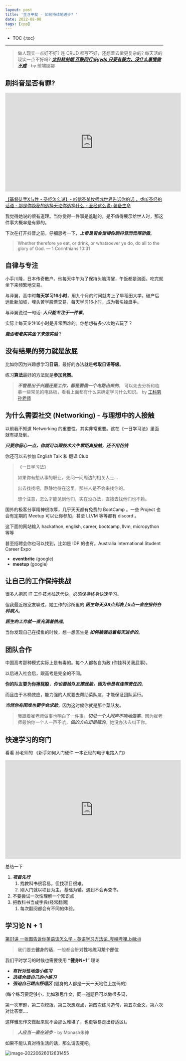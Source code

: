 ```yaml
---
layout: post
title: '生き甲斐 - 如何持续地进步? '
date: 2022-08-08
tags: [cpp]
---
```


* TOC 
{:toc}

---

> 做人现实一点好不好?
> 连 CRUD 都写不好，还想着去做更复杂的? 每天活的现实一点不好吗?
> ***[文科转前端 互联网行业yyds 只要有毅力，没什么事情做不成](https://www.bilibili.com/video/BV1rZ4y1h7tJ?share_source=copy_web)*** - by 前端娜娜


## 刷抖音是否有罪? 

<iframe width="560" height="315" src="https://www.youtube.com/embed/hR10kd6knu8" title="YouTube video player" frameborder="0" allow="accelerometer; autoplay; clipboard-write; encrypted-media; gyroscope; picture-in-picture" allowfullscreen></iframe>

[【基督徒手X与性 - 圣经怎么说】- 听信圣某牧师或世界告诉你的话 ，或听圣经的话语 - 那是你隐秘的选择无论你选择什么 - 圣经这么说: 装备生命](https://www.youtube.com/watch?v=hR10kd6knu8)


我觉得她说的很有道理。当你觉得一件事是羞耻的，是不值得展示给世人时，那这件事大概率是有罪的。

下次在打开抖音之前，仔细思考一下，***上帝是否会觉得你刷抖音而觉得骄傲***。

> Whether therefore ye eat, or drink, or whatsoever ye do, do all to the glory of God.
> — 1 Corinthians 10:31


## 自律与专注

小手川隆，日本传奇散户。他每天中午为了保持头脑清醒，午饭都是泡面。吃完就坐下来频繁地交易。

与泽翼，高中时**每天学习16小时**，用九个月的时间就考上了早稻田大学。破产后远赴新加坡，埋头苦学股票交易，每天学习16小时，成为著名操盘手。

与泽翼说过一句话: ***人只能专注于一件事***。

实际上每天专注16小时是非常困难的。你想想有多少次跑去玩了？

***能否老老实实坐下来做实验***？

## 没有结果的努力就是放屁

比如你因为兴趣想学习**日语**，最好的办法就是**考取日语等级**。

练习**算法**最好的方法就是**参加竞赛**。

> ***不管是出于兴趣还是工作，都是要做一个电路出来的***。
> 可以先去分析和临摹一些常见的电路板，看看上面都有什么来确定学习什么知识。 
> by [工科男孙老师](https://www.youtube.com/watch?v=1MLYGcNGiys)
 

## 为什么需要社交 (Networking) - 与理想中的人接触
以前我不知道 Networking 的重要性。其实非常重要。这在《一日学习法》里面就有提及到。

***只要你留心一点，你就可以跟技术大牛零距离接触，还不用花钱***

你还可以去参加 English Talk 和 翻译 Club 

> 《一日学习法》
>
> 如果你有想从事的职业，先问一问周边的相关人士... 
>
> 出去找找吧，静静地待在这里，那些人是不会来找你的。
>
> 想个注意，怎么才能见到他们，实在没办法，直接去找他们也不赖。



国外的极客分享精神很浓厚，几乎天天都有免费的 BootCamp 。一些 Project 也会有定期的 Meetup 可以让你参加，甚至 LLVM 等等都有 discord 。

这下面的网站输入 hackathon, english, career, bootcamp, llvm, micropython 等等 

甚至招聘会你也可以找到，比如是 IDP 的也有。Australia International Student Career Expo

- **eventbrite** (google)
- **meetup** (google)



## 让自己的工作保持挑战

很多人抱怨 IT 工作技术栈迭代快，必须保持终身快速学习。

但我最近跟室友聊过，她工作的诊所里的 ***医生每天从8点到晚上5点一直在接待各种病人***。

***医生的工作就一直充满着挑战***。

当你发现自己在摸鱼的时候，想一想医生是 ***如何被强迫着每天进步的***。

## 团队合作
中国高考那种模式实际上是有毒的。每个人都各自为政 (你挂科关我屁事)。

以后进入社会后，跟高考是完全的不同。

**你的队友要为你擦屁股**，***你也要给队友擦屁股，因为你是有连带责任的***。

而且由于木桶效应，能力强的人就要去帮助菜队友，才能保证团队运行。

***当然你有困难也要学会求助***，因为这时候你就是那个菜队友。

> 我跟着崔老师做事也明白了一件事。***切忌一个人闷声不响地做事***。因为崔老师最怕你一个人一声不吭，***做的方向却是错的***。她没办法去纠正你。



## 快速学习的窍门
看看 孙老师的 《新手如何入门硬件 一本正经的电子电路入门》

<iframe width="560" height="315" src="https://www.youtube.com/embed/1MLYGcNGiys" title="YouTube video player" frameborder="0" allow="accelerometer; autoplay; clipboard-write; encrypted-media; gyroscope; picture-in-picture" allowfullscreen></iframe>

总结一下
1. ***项目先行***
   1. 找教科书很容易，但找项目很难。
   2. 刚入门就以项目为主，基础为辅。遇到不会再查书。
2. 不要尝试一次性理解一个知识点
3. 把教科书当成字典(经常翻阅)
   1. 每次翻阅都会有不同的体验。



## 学习论 N + 1

[第01讲 一张图告诉你英语该怎么学 - 英语学习方法论_哔哩哔哩_bilibili](https://www.bilibili.com/video/BV1jE41157bX?spm_id_from=333.999.0.0&vd_source=eefa19ed1149679e6ec8d83a6f2eebcc)

> 我们要去**健身的话**，一般都会**针对性地练习某个部位**

我们平时学习的时候也需要使用 **“健身N+1”** 理论

- ***有针对性地做小练习*** 
- ***选择合适自己的小练习***
- ***强迫自己跳出舒适区*** (健身的人都是一天一天地往上加码的)

(每个练习要足够小，比如雅思作文，同一道题目可以做很多词，

第一次审题，第二次模版，第三次想观点，第四次练习造句，第五次全文，第六次对比答案.... 

这样雅思作文做起来就不会那么难堪了，也更容易走出舒适区)。

> ***人应当一直在进步*** - by Monash朱神

如果不能认真对待生活的话，那么请去死吧。

![image-20220626012631455](https://raw.githubusercontent.com/randoruf/photo-asset-repo/main/imgs/image-20220626012631455.png)
